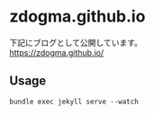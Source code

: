 # zdogma.github.io

下記にブログとして公開しています。  
https://zdogma.github.io/

## Usage

```
bundle exec jekyll serve --watch
```
